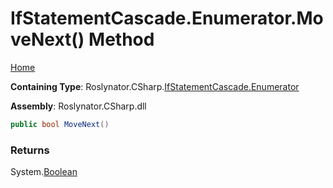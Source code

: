 # IfStatementCascade\.Enumerator\.MoveNext\(\) Method

[Home](../../../../../README.md)

**Containing Type**: Roslynator\.CSharp\.[IfStatementCascade.Enumerator](../README.md)

**Assembly**: Roslynator\.CSharp\.dll

```csharp
public bool MoveNext()
```

### Returns

System\.[Boolean](https://docs.microsoft.com/en-us/dotnet/api/system.boolean)

